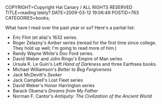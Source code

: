 COPYRIGHT=Copyright Hal Canary / ALL RIGHTS RESERVED
TITLE=reading lately?
DATE=2009-03-12 19:06:49
POSTID=763
CATEGORIES=books;

What have I read over the past year or so? Here's a partial list:

*   Eric Flint (et alia)'s 1632 series.
*   Roger Zelazny's Amber series (reread for the first time since college. They hold up well; I'm going to read more of him.)
*   Randy Wayne White's Doc Ford series.
*   David Weber and John Ringo's Empire of Man series
*   Ursula K. Le Guin's Left _Hand of Darkness_ and three Earthsea books.
*   Michael Williamson's _Better to Beg Forgiveness_
*   Jack McDevitt's _Seeker_
*   Jack Campbell's Lost Fleet series
*   David Weber's Honor Harrington series
*   Barack Obama's _Dreams from My Father_
*   Norman F. Cantor's _Antiquity: The Civilization of the Ancient World_
